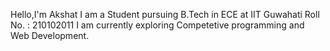 Hello,I'm Akshat
I am a Student pursuing B.Tech in ECE at IIT Guwahati 
Roll No. : 210102011
I am currently exploring Competetive programming and Web Development.

